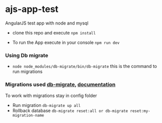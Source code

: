 # ajs-app-test
AngularJS test app with node and mysql

* clone this repo and execute `npm install`

* To run the App execute in your console `npm run dev`

### Using Db migrate

* `node node_modules/db-migrate/bin/db-migrate` this is the command to run migrations

### Migrations used [db-migrate](https://www.npmjs.com/package/db-migrate),  [documentation](https://db-migrate.readthedocs.io/en/latest/)
To work with migrations stay in config folder 
* Run migration `db-migrate up all`
* Rollback database `db-migrate reset:all or db-migrate reset:my-migration-name`
